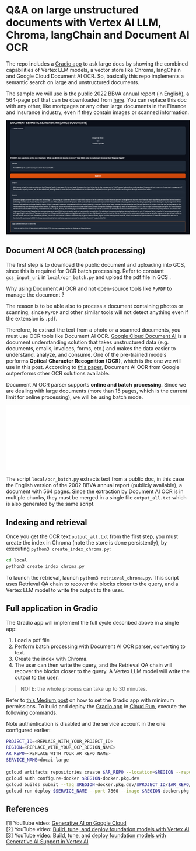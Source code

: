 # Q&A on large unstructured documents with Vertex AI LLM, Chroma, langChain and Document AI OCR

The repo includes a [Gradio app](https://gradio.app/) to ask large docs by showing the combined capabilities of Vertex LLM models, a vector store like Chroma, langChain and Google Cloud Document AI OCR. So, basically this repo implements a semantic search on large and unstructured documents.

The sample we will use is the public 2022 BBVA annual report (in English), a 564-page pdf that can be downloaded from [here](https://shareholdersandinvestors.bbva.com/wp-content/uploads/2023/03/Annual-Report-BBVA_2022_ENG.pdf). You can replace this doc with any other, like mortgages or any other large documents in the Finance and Insurance industry, even if they contain images or scanned information. 
    
![LLM DocAI large docs demo](images/docai-large-demo.png)


## Document AI OCR (batch processing)

The first step is to download the public document and uploading into GCS, since this is required for OCR batch processing. Refer to constant `gcs_input_uri` in `local/ocr_batch.py` and upload the pdf file in GCS .

Why using Document AI OCR and not open-source tools like `PyPDF` to manage the document ? 

The reason is to be able also to process a document containing photos or scanning, since `PyPDF` and other similar tools will not detect anything even if the extension is `.pdf`.


Therefore, to extract the text from a photo or a scanned documents, you must use OCR tools like Document AI OCR. [Google Cloud Document AI](https://cloud.google.com/document-ai/docs) is a document understanding solution that takes unstructured data (e.g. documents, emails, invoices, forms, etc.) and makes the data easier to understand, analyze, and consume. One of the pre-trained models performs **Optical Character Recognition (OCR)**, which is the one we will use in this post. According to [this paper](http://dx.doi.org/10.1007/s42001-021-00149-1), Document AI OCR from Google outperforms other OCR solutions available.

Document AI OCR parser supports **online and batch processing**. Since we are dealing with large documents (more than 15 pages, which is the current limit for online processing), we will be using batch mode.

![LLM DocAI large docs demo](images/documentai-animated.gif)

The script `local/ocr_batch.py` extracts text from a public doc, in this case the English version of the 2002 BBVA annual report (publicly available), a document with 564 pages. Since the extraction by Document AI OCR is in multiple chunks, they must be merged in a single file `output_all.txt` which is also generated by the same script.


## Indexing and retrieval 

Once you get the OCR text `output_all.txt` from the first step, you must create the index in Chroma (note the store is done persistently), by executing `python3 create_index_chroma.py`:

```sh
cd local
python3 create_index_chroma.py
```

To launch the retrieval, launch `python3 retrieval_chroma.py`. This script uses Retrieval QA chain to recover the blocks closer to the query, and a Vertex LLM model to write the output to the user.


## Full application in Gradio

The Gradio app will implement the full cycle described above in a single app:

1. Load a pdf file
2. Perform batch processing with Document AI OCR parser, converting to text.
3. Create the index with Chroma.
4. The user can then write the query, and the Retrieval QA chain will recover the blocks closer to the query. A Vertex LLM model will write the output to the user.

> NOTE: the whole process can take up to 30 minutes.

Refer to [this Medium post](https://medium.com/google-cloud/generative-ai-palm-2-model-deployment-with-cloud-run-54e8a398b24b) on how to set the Gradio app with minimum permissions. To build and deploy the [Gradio app](https://gradio.app/) in [Cloud Run](https://cloud.google.com/run/docs/quickstarts/deploy-container), execute the following commands.

Note authentication is disabled and the service account in the one configured earlier:

```sh
PROJECT_ID=<REPLACE_WITH_YOUR_PROJECT_ID>
REGION=<REPLACE_WITH_YOUR_GCP_REGION_NAME>
AR_REPO=<REPLACE_WITH_YOUR_AR_REPO_NAME>
SERVICE_NAME=docai-large

gcloud artifacts repositories create $AR_REPO --location=$REGION --repository-format=Docker
gcloud auth configure-docker $REGION-docker.pkg.dev
gcloud builds submit --tag $REGION-docker.pkg.dev/$PROJECT_ID/$AR_REPO/$SERVICE_NAME
gcloud run deploy $SERVICE_NAME --port 7860 --image $REGION-docker.pkg.dev/$PROJECT_ID/$AR_REPO/$SERVICE_NAME --service-account=cloud-run-llm@$PROJECT_ID.iam.gserviceaccount.com --allow-unauthenticated --region=europe-west4 --platform=managed  --project=$PROJECT_ID
```


## References

[1] YouTube video: [Generative AI on Google Cloud](https://youtu.be/Q1zF9pF6flw)      
[2] YouTube video: [Build, tune, and deploy foundation models with Vertex AI](https://youtu.be/yg2yHIKQ7oM)     
[3] YouTube video: [Build, tune, and deploy foundation models with Generative AI Support in Vertex AI](https://www.youtube.com/watch?v=-2rQ_AcQMF8)      
